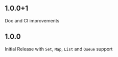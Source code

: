 ## 1.0.0+1
Doc and CI improvements

## 1.0.0
Initial Release with `Set`, `Map`, `List` and `Queue` support
